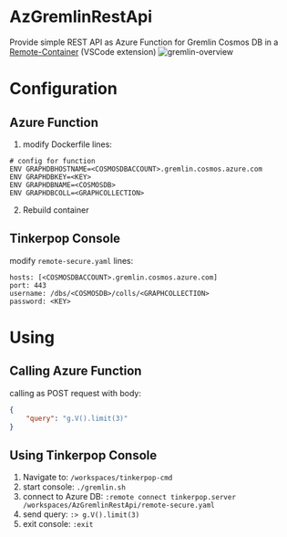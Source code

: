 # AzGremlinRestApi
Provide simple REST API as Azure Function for Gremlin Cosmos DB in a [Remote-Container](https://marketplace.visualstudio.com/items?itemName=ms-vscode-remote.remote-containers) (VSCode extension)
![gremlin-overview](https://user-images.githubusercontent.com/32843441/103159777-d86fb780-47cd-11eb-9952-ea0242e0ab9d.png)

# Configuration
## Azure Function
1. modify Dockerfile lines:
```
# config for function
ENV GRAPHDBHOSTNAME=<COSMOSDBACCOUNT>.gremlin.cosmos.azure.com
ENV GRAPHDBKEY=<KEY>
ENV GRAPHDBNAME=<COSMOSDB>
ENV GRAPHDBCOLL=<GRAPHCOLLECTION>
```
2. Rebuild container

## Tinkerpop Console
modify `remote-secure.yaml` lines:
```
hosts: [<COSMOSDBACCOUNT>.gremlin.cosmos.azure.com]
port: 443
username: /dbs/<COSMOSDB>/colls/<GRAPHCOLLECTION>
password: <KEY>
```

# Using
## Calling Azure Function
calling as POST request with body:
```JSON
{
    "query": "g.V().limit(3)"
}
```

## Using Tinkerpop Console
1. Navigate to: `/workspaces/tinkerpop-cmd`
2. start console: `./gremlin.sh`
3. connect to Azure DB: `:remote connect tinkerpop.server /workspaces/AzGremlinRestApi/remote-secure.yaml`
4. send query: `:> g.V().limit(3)`
5. exit console: `:exit`